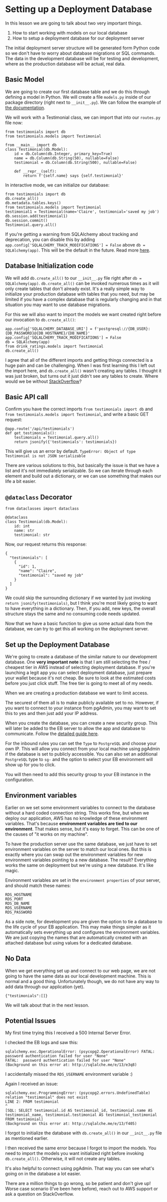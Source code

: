 # Setting up a Deployment Database

In this lesson we are going to talk about two very important things.

1. How to start working with models on our local database
1. How to setup a deployment database for our deployment server

The initial deployment server structure will be generated form Python code so we don't have to worry about database migrations or SQL commands. The data in the development database will be for testing and development, where as the production database will be actual, real data.

## Basic Model

We are going to create our first database table and we do this through defining a model in Python. We will create a file ```models.py``` inside of our package directory (right next to ```__init__.py```). We can follow the example of [the documentation](https://flask-sqlalchemy.palletsprojects.com/en/2.x/quickstart/).

We will work with a Testimonial class, we can import that into our ```routes.py``` file now:

```
from testimonials import db
from testimonials.models import Testimonial
```

```python3
from __main__ import db
class Testimonial(db.Model):
    id = db.Column(db.Integer, primary_key=True)
    name = db.Column(db.String(50), nullable=False)
    testimonial = db.Column(db.String(500), nullable=False)

    def __repr__(self):
        return f'{self.name} says {self.testimonial}'
```

In interactive mode, we can initialize our database:
```
from testimonials import db
db.create_all()
db.metadata.tables.keys()
from testimonials.models import Testimonial
testimonial1 = Testimonial(name='Claire', testimonial='saved my job')
db.session.add(testimonial1)
db.session.commit()
Testimonial.query.all()
```

If you're getting a warning from SQLAlchemy about tracking and deprecation, you can disable this by adding ```app.config['SQLALCHEMY_TRACK_MODIFICATIONS'] = False``` above ```db = SQLAlchemy(app)```. This will be the default in the future. Read more [here](https://stackoverflow.com/questions/33738467/how-do-i-know-if-i-can-disable-sqlalchemy-track-modifications).

## Database Initialization code

We will add ```db.create_all()``` to our ```__init__.py``` file right after ```db = SQLAlchemy(app)```. ```db.create_all()``` can be invoked numerous times as it will only create tables that don't already exist. It's a really simple way to initialize your production database with tables that you need, but may be limited if you have a complex database that is regularly changing and in that situation you may want to use database migrations.

For this we will also want to import the models we want created right before our invocation to ```db.create_all()```:

```
app.config['SQLALCHEMY_DATABASE_URI'] = f'postgresql://{DB_USER}:{DB_PASSWORD}@{DB_HOSTNAME}/{DB_NAME}'
app.config['SQLALCHEMY_TRACK_MODIFICATIONS'] = False
db = SQLAlchemy(app)
from drink_ratings.models import Testimonial
db.create_all()
```

I agree that all of the different imports and getting things connected is a huge pain and can be challenging. When I was first learning this I left out the import here, and ```db.create_all()``` wasn't creating any tables. I thought it was just broken, but turns out it just didn't see any tables to create. Where would we be without [StackOverflow](https://stackoverflow.com/questions/20744277/sqlalchemy-create-all-does-not-create-tables)?

## Basic API call

Confirm you have the correct imports ```from testimonials import db``` and ```from testimonials.models import Testimonial```, and write a basic GET request:

```
@app.route('/api/testimonials')
def get_testimonials():
    testimonials = Testimonial.query.all()
    return jsonify({'testimonials': testimonials})
```

This will give us an error by default. ```TypeError: Object of type Testimonial is not JSON serializable```

There are various solutions to this, but basically the issue is that we have a list and it's not immediately serializable. So we can iterate through each element and build out a dictionary, or we can use something that makes our life a bit easier.

## ```@dataclass``` Decorator

```python3
from dataclasses import dataclass

@dataclass
class Testimonial(db.Model):
    id: int
    name: str
    testimonial: str
```

Now, our request returns this response:
```
{
  "testimonials": [
    {
      "id": 1,
      "name": "Claire",
      "testimonial": "saved my job"
    }
  ]
}
```

We could skip the surrounding dictionary if we wanted by just invoking ```return jsonify(testimonials)```, but I think you're most likely going to want to have everything in a dictionary. Then, if you add, new keys, the overall structure stays the same and no consuming code needs updated.

Now that we have a basic function to give us some actual data from the database, we can try to get this all working on the deployment server.

## Set up the Deployment Database

We're going to create a database of the similar nature to our development database. One **very important note** is that I am still selecting the free / cheapest tier in AWS instead of selecting deployment database. If you're launching a legit app you can select deployment database, just prepare your wallet because it's not cheap. Be sure to look at the estimated costs before you just click stuff. The free tier is going to meet all of my needs.

When we are creating a production database we want to limit access.

The securest of them all is to make publicly available set to no. However, if you want to connect to your instance from pgAdmin, you may want to set this to yes and then just add your IP address.

When you create the database, you can create a new security group. This will later be added to the EB server to allow the app and database to communicate. Follow the [detailed guide here](https://docs.aws.amazon.com/elasticbeanstalk/latest/dg/rds-external-defaultvpc.html).

For the inbound rules you can set the ```Type``` to ```PostgreSQL``` and choose your own IP. This will allow you connect from your local machine using pgAdmin if the database is set to publicly accessible. You can also set an additional ```PostgreSQL``` type to ```sg-``` and the option to select your EB environment will show up for you to click.

You will then need to add this security group to your EB instance in the configuration.

## Environment variables

Earlier on we set some environment variables to connect to the database without a hard coded connection string. This works fine, but when we deploy our application, AWS has no knowledge of these environment variables. That's because **environment variables are tied to our environment**. That makes sense, but it's easy to forget. This can be one of the causes of "it works on my machine".

To have the production server use the same database, we just have to set environment variables on the server to match our local ones. But this is exactly where you can swap out the environment variables for new environment variables pointing to a new database. The result? Everything works the same on deployment but we're using a new database. It's like magic.

Environment variables are set in the ```environment properties``` of your server, and should match these names:

```
RDS_HOSTNAME
RDS_PORT
RDS_DB_NAME
RDS_USERNAME
RDS_PASSWORD
```

As a side note, for development you are given the option to tie a database to the life cycle of your EB application. This may make things simpler as it automatically sets everything up and configures the environment variables. We are just copying the names that are automatically created with an attached database but using values for a dedicated database.

## No Data

When we get everything set up and connect to our web page, we are not going to have the same data as our local development machine. This is normal and a good thing. Unfortunately though, we do not have any way to add data through our application (yet).

```
{"testimonials":[]}
```

We will talk about that in the next lesson.

## Potential Issues

My first time trying this I received a 500 Internal Server Error.

I checked the EB logs and saw this:

```
sqlalchemy.exc.OperationalError: (psycopg2.OperationalError) FATAL:  password authentication failed for user "None"
FATAL:  password authentication failed for user "None"
(Background on this error at: http://sqlalche.me/e/13/e3q8)
```

I accidentally missed the ```RDS_USERNAME``` environment variable :)

Again I received an issue:

```
sqlalchemy.exc.ProgrammingError: (psycopg2.errors.UndefinedTable) relation "testimonial" does not exist
LINE 2: FROM testimonial
^
[SQL: SELECT testimonial.id AS testimonial_id, testimonial.name AS testimonial_name, testimonial.testimonial AS testimonial_testimonial
FROM testimonial]
(Background on this error at: http://sqlalche.me/e/13/f405)
```

I forgot to initialize the database with ```db.create_all()``` in our ```__init__.py``` file as mentioned earlier.

I then received the same error because I forgot to import the models. You need to import the models you want initialized right before invoking ```db.create_all()```. Otherwise, it will not create any tables.

It's also helpful to connect using pgAdmin. That way you can see what's going on in the database a lot easier.

There are a million things to go wrong, so be patient and don't give up! Worse case scenario (I've been here before), reach out to AWS support or ask a question on StackOverflow.

